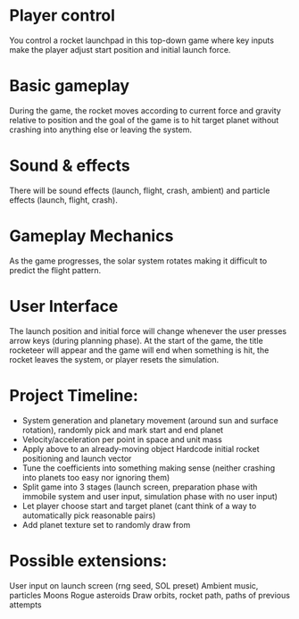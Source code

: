 # Player control
You control a rocket launchpad in this top-down game where key inputs make the player adjust start position and initial launch force.

# Basic gameplay
During the game, the rocket moves according to current force and gravity relative to position and the goal of the game is to hit target planet without crashing into anything else or leaving the system.

# Sound & effects
There will be sound effects (launch, flight, crash, ambient) and particle effects (launch, flight, crash).

# Gameplay Mechanics
As the game progresses, the solar system rotates making it difficult to predict the flight pattern.

# User Interface
The launch position and initial force will change whenever the user presses arrow keys (during planning phase). At the start of the game, the title rocketeer will appear and the game will end when something is hit, the rocket leaves the system, or player resets the simulation.

# Project Timeline:
- System generation and planetary movement (around sun and surface rotation), randomly pick and mark start and end planet
- Velocity/acceleration per point in space and unit mass
- Apply above to an already-moving object
Hardcode initial rocket positioning and launch vector
- Tune the coefficients into something making sense (neither crashing into planets too easy nor ignoring them)
- Split game into 3 stages (launch screen, preparation phase with immobile system and user input, simulation phase with no user input)
- Let player choose start and target planet (cant think of a way to automatically pick reasonable pairs)
- Add planet texture set to randomly draw from

# Possible extensions:
User input on launch screen (rng seed, SOL preset)
Ambient music, particles
Moons
Rogue asteroids
Draw orbits, rocket path, paths of previous attempts


